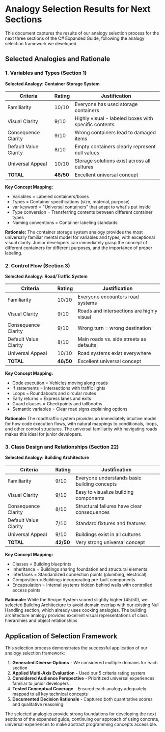 # Analogy Selection Results for Next Sections

This document captures the results of our analogy selection process for the next three sections of the C# Expanded Guide, following the analogy selection framework we developed.

## Selected Analogies and Rationale

### 1. Variables and Types (Section 1)

**Selected Analogy: Container Storage System**

| Criteria | Rating | Justification |
|----------|--------|---------------|
| Familiarity | 10/10 | Everyone has used storage containers |
| Visual Clarity | 9/10 | Highly visual - labeled boxes with specific contents |
| Consequence Clarity | 9/10 | Wrong containers lead to damaged items |
| Default Value Clarity | 8/10 | Empty containers clearly represent null values |
| Universal Appeal | 10/10 | Storage solutions exist across all cultures |
| **TOTAL** | **46/50** | Excellent universal concept |

**Key Concept Mapping:**
- Variables = Labeled containers/boxes
- Types = Container specifications (size, material, purpose)
- var keyword = "Universal containers" that adapt to what's put inside
- Type conversion = Transferring contents between different container types
- Naming conventions = Container labeling standards

**Rationale:** The container storage system analogy provides the most universally familiar mental model for variables and types, with exceptional visual clarity. Junior developers can immediately grasp the concept of different containers for different purposes, and the importance of proper labeling.

### 2. Control Flow (Section 3)

**Selected Analogy: Road/Traffic System**

| Criteria | Rating | Justification |
|----------|--------|---------------|
| Familiarity | 10/10 | Everyone encounters road systems |
| Visual Clarity | 9/10 | Roads and intersections are highly visual |
| Consequence Clarity | 9/10 | Wrong turn = wrong destination |
| Default Value Clarity | 8/10 | Main roads vs. side streets as defaults |
| Universal Appeal | 10/10 | Road systems exist everywhere |
| **TOTAL** | **46/50** | Excellent universal concept |

**Key Concept Mapping:**
- Code execution = Vehicles moving along roads
- If statements = Intersections with traffic lights
- Loops = Roundabouts and circular routes
- Early returns = Express lanes and exits
- Guard clauses = Checkpoints and tollbooths
- Semantic variables = Clear road signs explaining options

**Rationale:** The road/traffic system provides an immediately intuitive model for how code execution flows, with natural mappings to conditionals, loops, and other control structures. The universal familiarity with navigating roads makes this ideal for junior developers.

### 3. Class Design and Relationships (Section 22)

**Selected Analogy: Building Architecture**

| Criteria | Rating | Justification |
|----------|--------|---------------|
| Familiarity | 9/10 | Everyone understands basic building concepts |
| Visual Clarity | 9/10 | Easy to visualize building components |
| Consequence Clarity | 8/10 | Structural failures have clear consequences |
| Default Value Clarity | 7/10 | Standard fixtures and features |
| Universal Appeal | 9/10 | Buildings exist in all cultures |
| **TOTAL** | **42/50** | Very strong universal concept |

**Key Concept Mapping:**
- Classes = Building blueprints
- Inheritance = Buildings sharing foundation and structural elements
- Interfaces = Standardized connection points (plumbing, electrical)
- Composition = Buildings incorporating pre-built components
- Encapsulation = Internal systems hidden behind walls with controlled access points

**Rationale:** While the Recipe System scored slightly higher (45/50), we selected Building Architecture to avoid domain overlap with our existing Null Handling section, which already uses cooking analogies. The building architecture analogy provides excellent visual representations of class hierarchies and object relationships.

## Application of Selection Framework

This selection process demonstrates the successful application of our analogy selection framework:

1. **Generated Diverse Options** - We considered multiple domains for each section
2. **Applied Multi-Axis Evaluation** - Used our 5 criteria rating system
3. **Considered Audience Perspective** - Prioritized universal experiences familiar to junior developers
4. **Tested Conceptual Coverage** - Ensured each analogy adequately mapped to all key technical concepts
5. **Documented Decision Rationale** - Captured both quantitative scores and qualitative reasoning

The selected analogies provide strong foundations for developing the next sections of the expanded guide, continuing our approach of using concrete, universal experiences to make abstract programming concepts accessible.